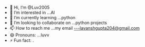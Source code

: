 - 👋 Hi, I’m @Luv2005
- 👀 I’m interested in ...AI
- 🌱 I’m currently learning ...python
- 💞️ I’m looking to collaborate on ...python projects
- 📫 How to reach me ...my email ---lavanshgupta204@gmail.com
- 😄 Pronouns: ...luvv
- ⚡ Fun fact: .

<!---
Luv2005/Luv2005 is a ✨ special ✨ repository because its `README.md` (this file) appears on your GitHub profile.
You can click the Preview link to take a look at your changes.
--->
